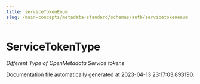 ```yaml
---
title: serviceTokenEnum
slug: /main-concepts/metadata-standard/schemas/auth/servicetokenenum
---
```


# ServiceTokenType

*Different Type of OpenMetadata Service tokens*



Documentation file automatically generated at 2023-04-13 23:17:03.893190.

